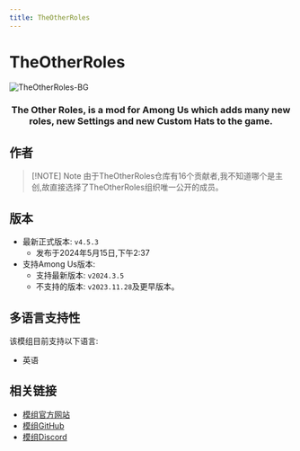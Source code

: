 ```yaml
---
title: TheOtherRoles
---
```

# TheOtherRoles
![TheOtherRoles-BG](https://cn-sy1.rains3.com/xtremewave/TheOtherRoles.png)

<div align="center">
<h3>The Other Roles, is a mod for Among Us which adds many new roles, new Settings and new Custom Hats to the game.</h3>
</div>

<script setup>
import { VPTeamMembers } from 'vitepress/theme'

const members = [
  {
    avatar: 'https://cn-sy1.rains3.com/xtremewave/twix.jpg',
    name: 'twix',
    title: '开发者',
    org: 'The Other Roles',
    orgLink: 'https://github.com/TheOtherRolesAU',
    links: [
      { icon: 'github', link: 'https://github.com/whichtwix' },
    ]
  },
]
</script>

## 作者

<div align="center">
<VPTeamMembers size="small" :members="members" />
</div>

> [!NOTE] Note
> 由于TheOtherRoles仓库有16个贡献者,我不知道哪个是主创,故直接选择了TheOtherRoles组织唯一公开的成员。

## 版本
- 最新正式版本: `v4.5.3`
  - 发布于2024年5月15日,下午2:37
- 支持Among Us版本:
    - 支持最新版本: `v2024.3.5`
    - 不支持的版本: `v2023.11.28`及更早版本。

## 多语言支持性
该模组目前支持以下语言:
- 英语

## 相关链接
- [模组官方网站](http://theotherroles.de)
- [模组GitHub](https://github.com/TheOtherRolesAU/TheOtherRoles)
- [模组Discord](https://discord.gg/77RkMJHWsM)